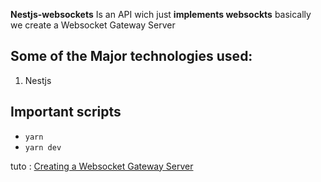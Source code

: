 **Nestjs-websockets**  Is an API wich just **implements websockts**   basically we create a Websocket Gateway Server

## Some of the Major technologies used:

1. Nestjs

## Important scripts 
 - `yarn` 
 - `yarn dev` 

tuto :  [Creating a Websocket Gateway Server](https://www.youtube.com/watch?v=iObzX8-Y5xg)

